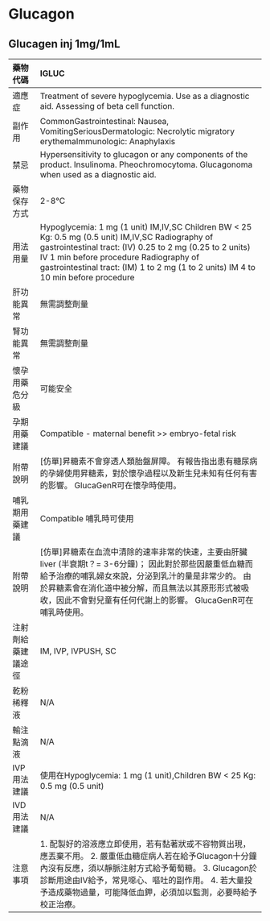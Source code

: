 # Glucagon

## Glucagen inj 1mg/1mL

| 藥物代碼 | IGLUC |
| :--- | :--- |
| 適應症 | Treatment of severe hypoglycemia. Use as a diagnostic aid. Assessing of beta cell function. |
| 副作用 | CommonGastrointestinal: Nausea, VomitingSeriousDermatologic: Necrolytic migratory erythemaImmunologic: Anaphylaxis |
| 禁忌 | Hypersensitivity to glucagon or any components of the product. Insulinoma. Pheochromocytoma. Glucagonoma when used as a diagnostic aid. |
| 藥物保存方式 | 2-8℃ |
| 用法用量 | Hypoglycemia: 1 mg \(1 unit\) IM,IV,SC  Children BW &lt; 25 Kg: 0.5 mg \(0.5 unit\) IM,IV,SC Radiography of gastrointestinal tract: \(IV\) 0.25 to 2 mg \(0.25 to 2 units\) IV 1 min before procedure Radiography of gastrointestinal tract: \(IM\) 1 to 2 mg \(1 to 2 units\) IM 4 to 10 min before procedure |
| 肝功能異常 | 無需調整劑量 |
| 腎功能異常 | 無需調整劑量 |
| 懷孕用藥危分級 | 可能安全 |
| 孕期用藥建議 | Compatible - maternal benefit &gt;&gt; embryo-fetal risk |
| 附帶說明 | \[仿單\]昇糖素不會穿透人類胎盤屏障。 有報告指出患有糖尿病的孕婦使用昇糖素，對於懷孕過程以及新生兒未知有任何有害的影響。 GlucaGenR可在懷孕時使用。 |
| 哺乳期用藥建議 | Compatible 哺乳時可使用 |
| 附帶說明 | \[仿單\]昇糖素在血流中清除的速率非常的快速，主要由肝臟liver \(半衰期t？= 3-6分鐘\)； 因此對於那些因嚴重低血糖而給予治療的哺乳婦女來說，分泌到乳汁的量是非常少的。 由於昇糖素會在消化道中被分解，而且無法以其原形形式被吸收，因此不會對兒童有任何代謝上的影響。 GlucaGenR可在哺乳時使用。 |
| 注射劑給藥建議途徑 | IM, IVP, IVPUSH, SC |
| 乾粉稀釋液 | N/A |
| 輸注點滴液 | N/A |
| IVP 用法建議 | 使用在Hypoglycemia: 1 mg \(1 unit\),Children BW &lt; 25 Kg: 0.5 mg \(0.5 unit\) |
| IVD 用法建議 | N/A |
| 注意事項 | 1. 配製好的溶液應立即使用，若有黏著狀或不容物質出現，應丟棄不用。 2. 嚴重低血糖症病人若在給予Glucagon十分鐘內沒有反應，須以靜脈注射方式給予葡萄糖。 3. Glucagon於診斷用途由IV給予，常見噁心、嘔吐的副作用。 4. 若大量投予造成藥物過量，可能降低血鉀，必須加以監測，必要時給予校正治療。 |

